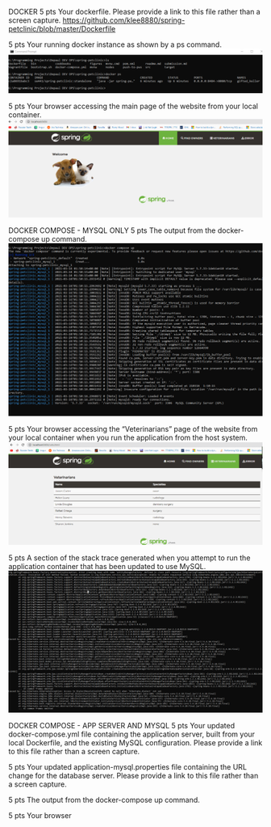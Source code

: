 DOCKER
5 pts Your dockerfile. Please provide a link to this file rather than a screen capture.
https://github.com/klee8880/spring-petclinic/blob/master/Dockerfile

5 pts Your running docker instance as shown by a ps command.
![2](https://github.com/klee8880/spring-petclinic/blob/master/figures/Docker%202.png)

5 pts Your browser accessing the main page of the website from your local container.
![3](https://github.com/klee8880/spring-petclinic/blob/master/figures/Docker%203.png)

DOCKER COMPOSE - MYSQL ONLY
5 pts The output from the docker-compose up command.
![4](https://github.com/klee8880/spring-petclinic/blob/master/figures/Docker%204.png)

5 pts Your browser accessing the “Veterinarians” page of the website from your local container when you run the application from the host system.
![5](https://github.com/klee8880/spring-petclinic/blob/master/figures/Docker%205.png)

5 pts A section of the stack trace generated when you attempt to run the application
container that has been updated to use MySQL.
![6](https://github.com/klee8880/spring-petclinic/blob/master/figures/Docker%206.png)

DOCKER COMPOSE - APP SERVER AND MYSQL
5 pts Your updated docker-compose.yml file containing the application server, built from
your local Dockerfile, and the existing MySQL configuration. Please provide a link
to this file rather than a screen capture.


5 pts Your updated application-mysql.properties file containing the URL change for
the database server. Please provide a link to this file rather than a screen capture.


5 pts The output from the docker-compose up command.


5 pts Your browser

